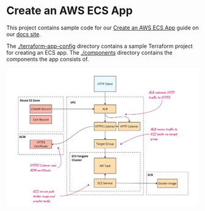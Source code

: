# Create an AWS ECS App

This project contains sample code for our [Create an AWS ECS App](https://docs.nuon.co/tutorials/aws-ecs-app-tutorial) guide on our [docs site](https://docs.nuon.co/).

The [./terraform-app-config](./terraform-app-config) directory contains a sample Terraform project for creating an ECS app. The [./components](./components) directory contains the components the app consists of.

![architecture diagram](./aws-ecs-app-tutorial-diagram.jpg)
